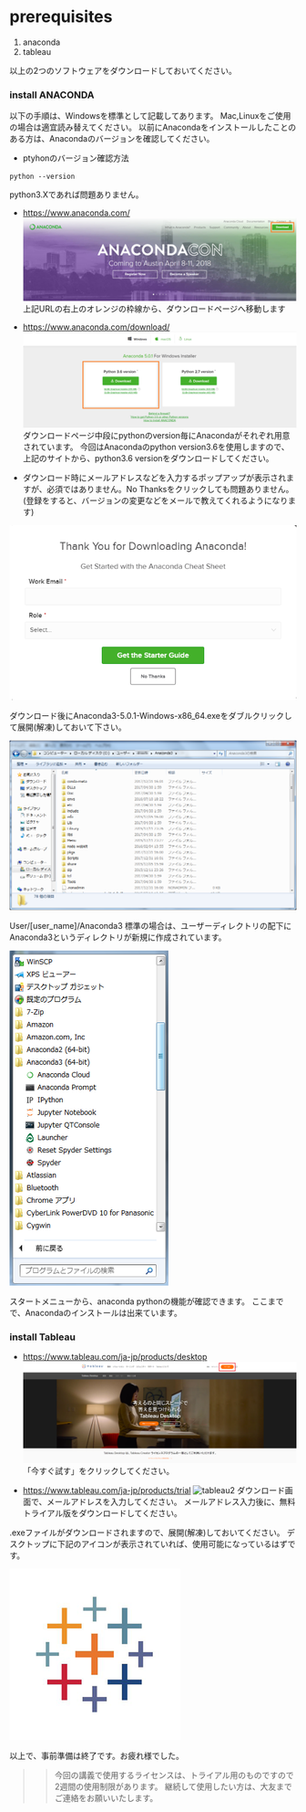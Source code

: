 # prerequisites

1. anaconda
2. tableau

以上の2つのソフトウェアをダウンロードしておいてください。

### install ANACONDA  
以下の手順は、Windowsを標準として記載してあります。
Mac,Linuxをご使用の場合は適宜読み替えてください。
以前にAnacondaをインストールしたことのある方は、Anacondaのバージョンを確認してください。
- ptyhonのバージョン確認方法
```
python --version
```
python3.Xであれば問題ありません。

- https://www.anaconda.com/
![anaconda1](img/anaconda1.png "anaconda1")
上記URLの右上のオレンジの枠線から、ダウンロードページへ移動します

- https://www.anaconda.com/download/
![anaconda2](img/anaconda2.png "anaconda2")
ダウンロードページ中段にpythonのversion毎にAnacondaがそれぞれ用意されています。
今回はAnacondaのpython version3.6を使用しますので、上記のサイトから、python3.6 versionをダウンロードしてください。

- ダウンロード時にメールアドレスなどを入力するポップアップが表示されますが、必須ではありません。No Thanksをクリックしても問題ありません。(登録をすると、バージョンの変更などをメールで教えてくれるようになります)

![anaconda_dl](img/anaconda_dl.png "anaconda_dl")

ダウンロード後にAnaconda3-5.0.1-Windows-x86_64.exeをダブルクリックして展開(解凍)しておいて下さい。

![anaconda_u](img/anaconda_u.png "anaconda_u")

User/[user_name]/Anaconda3
標準の場合は、ユーザーディレクトリの配下にAnaconda3というディレクトリが新規に作成されています。

![anaconda4](img/anaconda4.png "anaconda4")

スタートメニューから、anaconda pythonの機能が確認できます。
ここまでで、Anacondaのインストールは出来ています。


### install Tableau

- https://www.tableau.com/ja-jp/products/desktop
![tableau1](img/tableau1.png "tableau1")
「今すぐ試す」をクリックしてください。

- https://www.tableau.com/ja-jp/products/trial
![tableau2](img/tableau2.png "tableau2")
ダウンロード画面で、メールアドレスを入力してください。
メールアドレス入力後に、無料トライアル版をダウンロードしてください。

.exeファイルがダウンロードされますので、展開(解凍)しておいてください。
デスクトップに下記のアイコンが表示されていれば、使用可能になっているはずです。

![tableau_icon](img/tableau_icon.png "tableau_icon")

以上で、事前準備は終了です。お疲れ様でした。

>> 今回の講義で使用するライセンスは、トライアル用のものですので2週間の使用制限があります。
継続して使用したい方は、大友までご連絡をお願いいたします。